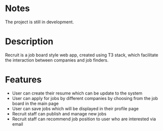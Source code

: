 # Notes

The project is still in development.

# Description
Recruit is a job board style web app, created using T3 stack, which facilitate the interaction between companies and job finders.

# Features

- User can create their resume which can be update to the system 
- User can apply for jobs by different companies by choosing from the job board in the main page
- User can save jobs which will be displayed in their profile page
- Recruit staff can publish and manage new jobs 
- Recruit staff can recommend job position to user who are interested via email